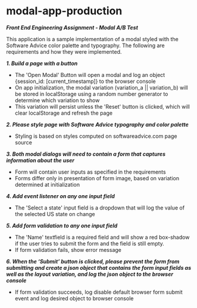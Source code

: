 # modal-app-production

***Front End Engineering Assignment - Modal A/B Test***

This application is a sample implementation of a modal styled with the Software Advice color palette and typography. The following are requirements and how they were implemented.

***1. Build a page with a button***

* The 'Open Modal' Button will open a modal and log an object {session_id: [current_timestamp]} to the browser console
* On app initialization, the modal variation (variation_a || variation_b) will be stored in localStorage using a random number generator to determine which variation to show
* This variation will persist unless the 'Reset' button is clicked, which will clear localStorage and refresh the page

***2. Please style page with Software Advice typography and color palette***

* Styling is based on styles computed on softwareadvice.com page source

***3. Both modal dialogs will need to contain a form that captures information about the user***

* Form will contain user inputs as specified in the requirements
* Forms differ only in presentation of form image, based on variation determined at initialization

***4. Add event listener on any one input field***

* The 'Select a state' input field is a dropdown that will log the value of the selected US state on change

***5. Add form validation to any one input field***

* The 'Name' textfield is a required field and will show a red box-shadow if the user tries to submit the form and the field is still empty.
* If form validation fails, show error message

***6. When the ‘Submit’ button is clicked, please prevent the form from submitting and create a json object that contains the form input fields as well as the layout variation, and log the json object to the browser console***

* If form validation succeeds, log disable default browser form submit event and log desired object to browser console
